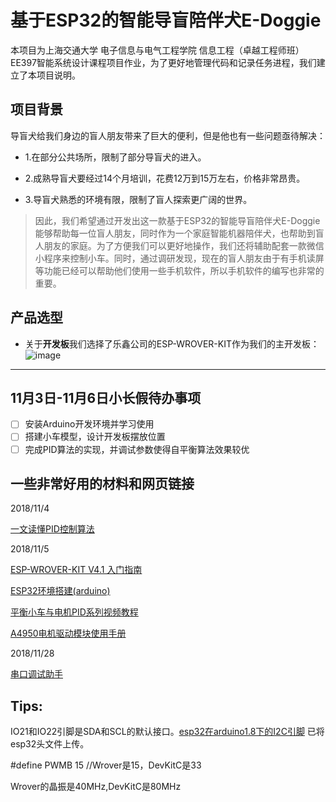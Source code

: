 # 基于ESP32的智能导盲陪伴犬E-Doggie

本项目为上海交通大学 电子信息与电气工程学院 信息工程（卓越工程师班）EE397智能系统设计课程项目作业，为了更好地管理代码和记录任务进程，我们建立了本项目说明。

## 项目背景
导盲犬给我们身边的盲人朋友带来了巨大的便利，但是他也有一些问题亟待解决：

* 1.在部分公共场所，限制了部分导盲犬的进入。

* 2.成熟导盲犬要经过14个月培训，花费12万到15万左右，价格非常昂贵。

* 3.导盲犬熟悉的环境有限，限制了盲人探索更广阔的世界。

> 因此，我们希望通过开发出这一款基于ESP32的智能导盲陪伴犬E-Doggie能够帮助每一位盲人朋友，同时作为一个家庭智能机器陪伴犬，也帮助到盲人朋友的家庭。为了方便我们可以更好地操作，我们还将辅助配套一款微信小程序来控制小车。同时，通过调研发现，现在的盲人朋友由于有手机读屏等功能已经可以帮助他们使用一些手机软件，所以手机软件的编写也非常的重要。

## 产品选型
* 关于**开发板**我们选择了乐鑫公司的ESP-WROVER-KIT作为我们的主开发板：
![image](https://github.com/RobinLu1209/E-Doggie/blob/master/ESP-WROVER-KIT.png)

------
## 11月3日-11月6日小长假待办事项
- [ ] 安装Arduino开发环境并学习使用
- [ ] 搭建小车模型，设计开发板摆放位置
- [ ] 完成PID算法的实现，并调试参数使得自平衡算法效果较优

## 一些非常好用的材料和网页链接
2018/11/4

[一文读懂PID控制算法](https://blog.csdn.net/qq_25352981/article/details/81007075)

2018/11/5

[ESP-WROVER-KIT V4.1 入门指南](https://docs.espressif.com/projects/esp-idf/zh_CN/latest/get-started/get-started-wrover-kit.html)

[ESP32环境搭建(arduino)](https://blog.csdn.net/qq_35174914/article/details/79328043)

[平衡小车与电机PID系列视频教程](http://training.eeworld.com.cn/video/14838)

[A4950电机驱动模块使用手册](https://wenku.baidu.com/view/b36c01766d175f0e7cd184254b35eefdc9d31519.html)

2018/11/28

[串口调试助手](https://github.com/RobinLu1209/E-Doggie/raw/master/serial.rar)

## Tips:

IO21和IO22引脚是SDA和SCL的默认接口。[esp32在arduino1.8下的I2C引脚](https://blog.csdn.net/quangui666/article/details/81483645) 已将esp32头文件上传。

#define PWMB 15     //Wrover是15，DevKitC是33 

Wrover的晶振是40MHz,DevKitC是80MHz
